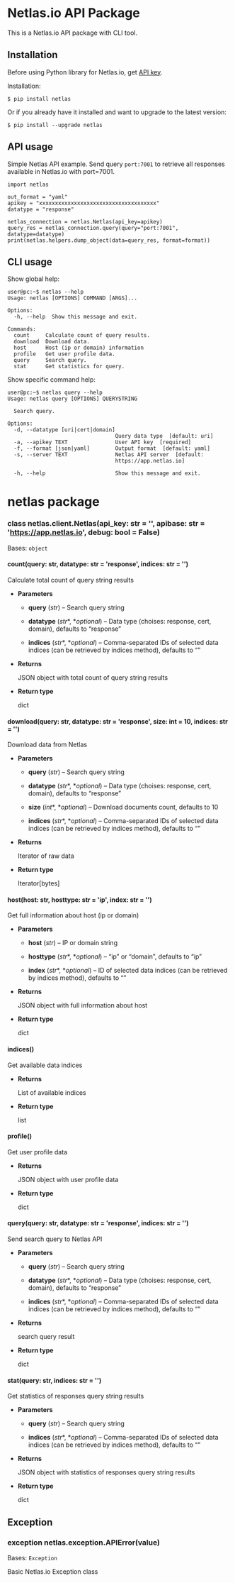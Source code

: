 # Netlas.io API Package

This is a Netlas.io API package with CLI tool.

## Installation

Before using Python library for Netlas.io, get [API key](https://app.netlas.io/profile/).

Installation:

```
$ pip install netlas
```

Or if you already have it installed and want to upgrade to the latest version:

```
$ pip install --upgrade netlas
```

## API usage

Simple Netlas API example. 
Send query `port:7001` to retrieve all responses available in Netlas.io with port=7001.

```
import netlas

out_format = "yaml"
apikey = "xxxxxxxxxxxxxxxxxxxxxxxxxxxxxxxxxxxxx"
datatype = "response"

netlas_connection = netlas.Netlas(api_key=apikey)
query_res = netlas_connection.query(query="port:7001", datatype=datatype)
print(netlas.helpers.dump_object(data=query_res, format=format))
```

## CLI usage

Show global help:
```
user@pc:~$ netlas --help
Usage: netlas [OPTIONS] COMMAND [ARGS]...

Options:
  -h, --help  Show this message and exit.

Commands:
  count     Calculate count of query results.
  download  Download data.
  host      Host (ip or domain) information
  profile   Get user profile data.
  query     Search query.
  stat      Get statistics for query.
```

Show specific command help:
```
user@pc:~$ netlas query --help
Usage: netlas query [OPTIONS] QUERYSTRING

  Search query.

Options:
  -d, --datatype [uri|cert|domain]
                                  Query data type  [default: uri]
  -a, --apikey TEXT               User API key  [required]
  -f, --format [json|yaml]        Output format  [default: yaml]
  -s, --server TEXT               Netlas API server  [default:
                                  https://app.netlas.io]

  -h, --help                      Show this message and exit.
```

# netlas package


### class netlas.client.Netlas(api_key: str = '', apibase: str = 'https://app.netlas.io', debug: bool = False)
Bases: `object`


#### count(query: str, datatype: str = 'response', indices: str = '')
Calculate total count of query string results


* **Parameters**

    
    * **query** (*str*) – Search query string


    * **datatype** (*str**, **optional*) – Data type (choises: response, cert, domain), defaults to “response”


    * **indices** (*str**, **optional*) – Comma-separated IDs of selected data indices (can be retrieved by indices method), defaults to “”



* **Returns**

    JSON object with total count of query string results



* **Return type**

    dict



#### download(query: str, datatype: str = 'response', size: int = 10, indices: str = '')
Download data from Netlas


* **Parameters**

    
    * **query** (*str*) – Search query string


    * **datatype** (*str**, **optional*) – Data type (choises: response, cert, domain), defaults to “response”


    * **size** (*int**, **optional*) – Download documents count, defaults to 10


    * **indices** (*str**, **optional*) – Comma-separated IDs of selected data indices (can be retrieved by indices method), defaults to “”



* **Returns**

    Iterator of raw data



* **Return type**

    Iterator[bytes]



#### host(host: str, hosttype: str = 'ip', index: str = '')
Get full information about host (ip or domain)


* **Parameters**

    
    * **host** (*str*) – IP or domain string


    * **hosttype** (*str**, **optional*) – “ip” or “domain”, defaults to “ip”


    * **index** (*str**, **optional*) – ID of selected data indices (can be retrieved by indices method), defaults to “”



* **Returns**

    JSON object with full information about host



* **Return type**

    dict



#### indices()
Get available data indices


* **Returns**

    List of available indices



* **Return type**

    list



#### profile()
Get user profile data


* **Returns**

    JSON object with user profile data



* **Return type**

    dict



#### query(query: str, datatype: str = 'response', indices: str = '')
Send search query to Netlas API


* **Parameters**

    
    * **query** (*str*) – Search query string


    * **datatype** (*str**, **optional*) – Data type (choises: response, cert, domain), defaults to “response”


    * **indices** (*str**, **optional*) – Comma-separated IDs of selected data indices (can be retrieved by indices method), defaults to “”



* **Returns**

    search query result



* **Return type**

    dict



#### stat(query: str, indices: str = '')
Get statistics of responses query string results


* **Parameters**

    
    * **query** (*str*) – Search query string


    * **indices** (*str**, **optional*) – Comma-separated IDs of selected data indices (can be retrieved by indices method), defaults to “”



* **Returns**

    JSON object with statistics of responses query string results



* **Return type**

    dict


## Exception


### exception netlas.exception.APIError(value)
Bases: `Exception`

Basic Netlas.io Exception class